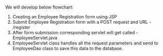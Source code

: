 We will develop below flowchart:

1. Creating an Employee Registration form using JSP
2. Submit Employee Registration form with a POST request and URL - /register
3. After form submission corresponding servlet will get called - EmployeeServlet.java
4. EmployeeServlet class handles all the request parameters and send to EmployeeDao 
class to save this data to the database.



